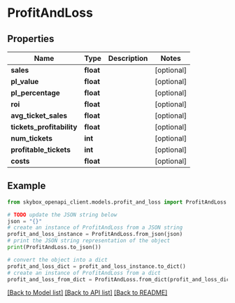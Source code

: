 # ProfitAndLoss


## Properties

Name | Type | Description | Notes
------------ | ------------- | ------------- | -------------
**sales** | **float** |  | [optional] 
**pl_value** | **float** |  | [optional] 
**pl_percentage** | **float** |  | [optional] 
**roi** | **float** |  | [optional] 
**avg_ticket_sales** | **float** |  | [optional] 
**tickets_profitability** | **float** |  | [optional] 
**num_tickets** | **int** |  | [optional] 
**profitable_tickets** | **int** |  | [optional] 
**costs** | **float** |  | [optional] 

## Example

```python
from skybox_openapi_client.models.profit_and_loss import ProfitAndLoss

# TODO update the JSON string below
json = "{}"
# create an instance of ProfitAndLoss from a JSON string
profit_and_loss_instance = ProfitAndLoss.from_json(json)
# print the JSON string representation of the object
print(ProfitAndLoss.to_json())

# convert the object into a dict
profit_and_loss_dict = profit_and_loss_instance.to_dict()
# create an instance of ProfitAndLoss from a dict
profit_and_loss_from_dict = ProfitAndLoss.from_dict(profit_and_loss_dict)
```
[[Back to Model list]](../README.md#documentation-for-models) [[Back to API list]](../README.md#documentation-for-api-endpoints) [[Back to README]](../README.md)


